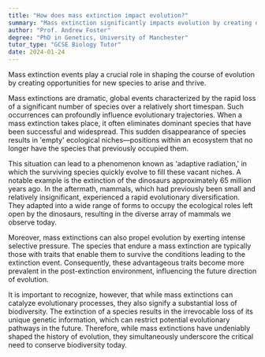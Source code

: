 ```yaml
---
title: "How does mass extinction impact evolution?"
summary: "Mass extinction significantly impacts evolution by creating opportunities for new species to evolve and dominate."
author: "Prof. Andrew Foster"
degree: "PhD in Genetics, University of Manchester"
tutor_type: "GCSE Biology Tutor"
date: 2024-01-24
---
```


Mass extinction events play a crucial role in shaping the course of evolution by creating opportunities for new species to arise and thrive.

Mass extinctions are dramatic, global events characterized by the rapid loss of a significant number of species over a relatively short timespan. Such occurrences can profoundly influence evolutionary trajectories. When a mass extinction takes place, it often eliminates dominant species that have been successful and widespread. This sudden disappearance of species results in 'empty' ecological niches—positions within an ecosystem that no longer have the species that previously occupied them.

This situation can lead to a phenomenon known as 'adaptive radiation,' in which the surviving species quickly evolve to fill these vacant niches. A notable example is the extinction of the dinosaurs approximately $65$ million years ago. In the aftermath, mammals, which had previously been small and relatively insignificant, experienced a rapid evolutionary diversification. They adapted into a wide range of forms to occupy the ecological roles left open by the dinosaurs, resulting in the diverse array of mammals we observe today.

Moreover, mass extinctions can also propel evolution by exerting intense selective pressure. The species that endure a mass extinction are typically those with traits that enable them to survive the conditions leading to the extinction event. Consequently, these advantageous traits become more prevalent in the post-extinction environment, influencing the future direction of evolution.

It is important to recognize, however, that while mass extinctions can catalyze evolutionary processes, they also signify a substantial loss of biodiversity. The extinction of a species results in the irrevocable loss of its unique genetic information, which can restrict potential evolutionary pathways in the future. Therefore, while mass extinctions have undeniably shaped the history of evolution, they simultaneously underscore the critical need to conserve biodiversity today.
    